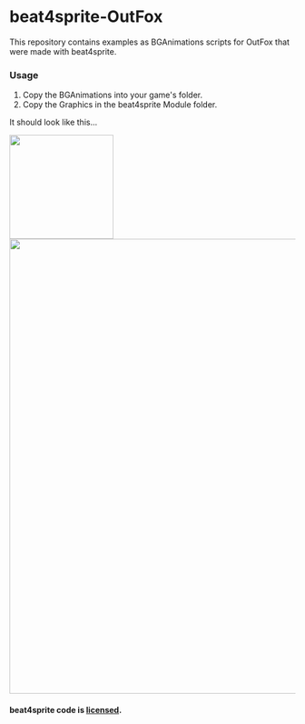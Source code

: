 # beat4sprite-OutFox

This repository contains examples as BGAnimations scripts for OutFox that were made with beat4sprite.

### Usage

1. Copy the BGAnimations into your game's folder.
2. Copy the Graphics in the beat4sprite Module folder.

It should look like this...
  
<img src=https://github.com/EngineMachiner/beat4sprite-Collections/assets/15896027/780786c8-3d4d-4928-b290-00616127d676 width=183>
<img src=https://github.com/EngineMachiner/beat4sprite-Collections/assets/15896027/a6a92812-5603-4911-9683-09da30e8c72c width=800>
<br>

#### beat4sprite code is [licensed](https://github.com/EngineMachiner/beat4sprite/blob/master/LICENSE).
